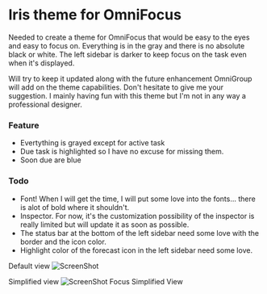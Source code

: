 # Iris theme for OmniFocus

Needed to create a theme for OmniFocus that would be easy to the eyes and easy to focus on.
Everything is in the gray and there is no absolute black or white.
The left sidebar is darker to keep focus on the task even when it's displayed.

Will try to keep it updated along with the future enhancement OmniGroup will add on the theme capabilities.
Don't hesitate to give me your suggestion. I mainly having fun with this theme but I'm not in any way a professional designer.

### Feature
* Evertything is grayed except for active task
* Due task is highlighted so I have no excuse for missing them.
* Soon due are blue

### Todo
* Font! When I will get the time, I will put some love into the fonts... there is alot of bold where it shouldn't.
* Inspector. For now, it's the customization possibility of the inspector is really limited but will update it as soon as possible.
* The status bar at the bottom of the left sidebar need some love with the border and the icon color.
* Highlight color of the forecast icon in the left sidebar need some love.

Default view
![ScreenShot](https://github.com/ZeFish/Iris-Theme-OmniFocus/blob/master/Screenshot.png)

Simplified view
![ScreenShot Focus Simplified View](https://github.com/ZeFish/Iris-Theme-OmniFocus/blob/master/Screenshot-Focus.png)
